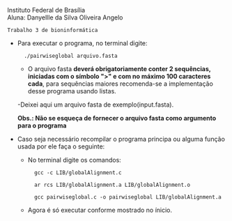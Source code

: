 Instituto Federal de Brasília<br>
Aluna: Danyellle da Silva Oliveira Angelo

	Trabalho 3 de bioninformática


* Para executar o programa, no terminal digite:

		./pairwiseglobal arquivo.fasta

	- O arquivo fasta <b>deverá obrigatoriamente conter 2 sequências, iniciadas com o símbolo ">" e com no máximo 100 caracteres cada</b>, para
	sequências maiores recomenda-se a implementação desse programa usando listas.
	
	-Deixei aqui um arquivo fasta de exemplo(input.fasta).

	<b>Obs.: Não se esqueça de fornecer o arquivo fasta como argumento para o programa</b>

* Caso seja necessário recompilar o programa principa ou alguma função usada por ele faça o seguinte:
	- No terminal digite os comandos:

			gcc -c LIB/globalAlignment.c

			ar rcs LIB/globalAlignment.a LIB/globalAlignment.o

			gcc pairwiseglobal.c -o pairwiseglobal LIB/globalAlignment.a
			
	- Agora é só executar conforme mostrado no ínicio.